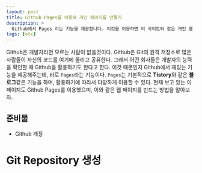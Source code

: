 ```yaml
---
layout: post
title: Github Pages를 이용해 개인 페이지를 만들기
description: >
  Github에서 Pages 라는 기능을 제공합니다. 이것을 이용하면 이 사이트와 같은 개인 웹 페이지를 만들 수 있습니다. Github Pages 기능을 이용하는 방법을 알아보겠습니다.
tags: [etc]
---
```


Github은 개발자라면 모르는 사람이 없을것이다. Github은 Git의 원격 저장소로 많은 사람들이 자신의 코드를 여기에 올리고 공유한다. 그래서 어떤 회사들은 개발자의 능력을 확인할 때 Github을 활용하기도 한다고 한다. 이것 때문인지 Github에서 재밌는 기능을 제공해주는데, 바로 `Pages`라는 기능이다. `Pages`는 기본적으로 **Tistory**와 같은 **블로그**같은 기능을 하며, 활용하기에 따라서 다양하게 이용할 수 있다. 현재 보고 있는 이 페이지도 Github Pages를 이용했으며, 이와 같은 웹 페이지를 만드는 방법을 알아보자.
## 준비물
* Github 계정
# Git Repository 생성
